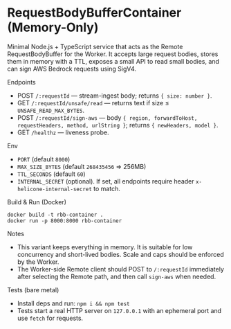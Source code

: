 RequestBodyBufferContainer (Memory-Only)
=======================================

Minimal Node.js + TypeScript service that acts as the Remote RequestBodyBuffer
for the Worker. It accepts large request bodies, stores them in memory with a
TTL, exposes a small API to read small bodies, and can sign AWS Bedrock
requests using SigV4.

Endpoints
- POST `/:requestId` — stream-ingest body; returns `{ size: number }`.
- GET `/:requestId/unsafe/read` — returns text if size ≤ `UNSAFE_READ_MAX_BYTES`.
- POST `/:requestId/sign-aws` — body `{ region, forwardToHost, requestHeaders, method, urlString }`; returns `{ newHeaders, model }`.
- GET `/healthz` — liveness probe.

Env
- `PORT` (default `8000`)
- `MAX_SIZE_BYTES` (default `268435456` => 256MB)
- `TTL_SECONDS` (default `60`)
- `INTERNAL_SECRET` (optional). If set, all endpoints require header `x-helicone-internal-secret` to match.

Build & Run (Docker)
```
docker build -t rbb-container .
docker run -p 8000:8000 rbb-container
```

Notes
- This variant keeps everything in memory. It is suitable for low concurrency
  and short-lived bodies. Scale and caps should be enforced by the Worker.
- The Worker-side Remote client should POST to `/:requestId` immediately after
  selecting the Remote path, and then call `sign-aws` when needed.

Tests (bare metal)
- Install deps and run: `npm i && npm test`
- Tests start a real HTTP server on `127.0.0.1` with an ephemeral port and use `fetch` for requests.
